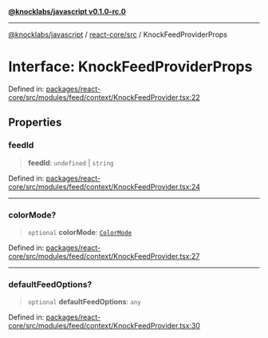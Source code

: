 [**@knocklabs/javascript v0.1.0-rc.0**](../../../README.md)

***

[@knocklabs/javascript](../../../modules.md) / [react-core/src](../README.md) / KnockFeedProviderProps

# Interface: KnockFeedProviderProps

Defined in: [packages/react-core/src/modules/feed/context/KnockFeedProvider.tsx:22](https://github.com/knocklabs/javascript/blob/main/packages/react-core/src/modules/feed/context/KnockFeedProvider.tsx#L22)

## Properties

### feedId

> **feedId**: `undefined` \| `string`

Defined in: [packages/react-core/src/modules/feed/context/KnockFeedProvider.tsx:24](https://github.com/knocklabs/javascript/blob/main/packages/react-core/src/modules/feed/context/KnockFeedProvider.tsx#L24)

***

### colorMode?

> `optional` **colorMode**: [`ColorMode`](../type-aliases/ColorMode.md)

Defined in: [packages/react-core/src/modules/feed/context/KnockFeedProvider.tsx:27](https://github.com/knocklabs/javascript/blob/main/packages/react-core/src/modules/feed/context/KnockFeedProvider.tsx#L27)

***

### defaultFeedOptions?

> `optional` **defaultFeedOptions**: `any`

Defined in: [packages/react-core/src/modules/feed/context/KnockFeedProvider.tsx:30](https://github.com/knocklabs/javascript/blob/main/packages/react-core/src/modules/feed/context/KnockFeedProvider.tsx#L30)

